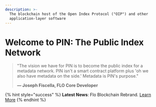 ```yaml
---
description: >-
  The blockchain host of the Open Index Protocol ("OIP") and other
  application-layer software
---
```


# Welcome to PIN: The Public Index Network

> "The vision we have for PIN is to become the public index for a metadata network. PIN isn't a smart contract platform plus 'oh we also have metadata on the side.' Metadata is PIN's purpose." 
>
> **— Joseph Fiscella, FLO Core Developer**

{% hint style="success" %}
**Latest News**: Flo Blockchain Rebrand. [Learn More](./)
{% endhint %}



